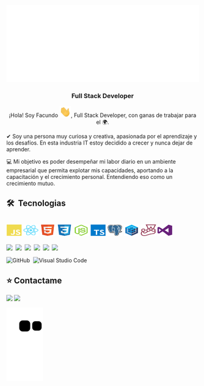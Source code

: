 <img src="./svg.svg" alt="" />
<h3 align="center">Full Stack Developer</h3>
<p align="center">¡Hola! Soy Facundo <img src="https://raw.githubusercontent.com/parth-27/parth-27/master/Hi.gif" width="30px">, Full Stack Developer, con ganas de trabajar para el 🌍.

✔ Soy una persona muy curiosa y creativa, apasionada por el aprendizaje y los desafíos. En esta industria IT estoy decidido a crecer y nunca dejar de aprender. 
  
💻 Mi objetivo es poder desempeñar mi labor diario en un ambiente empresarial que permita explotar mis capacidades, aportando a la capacitación y el crecimiento personal. Entendiendo eso como un crecimiento mutuo.</p>

 ## 🛠 &nbsp;Tecnologias
 
 <div style="display: inline_block"><br>
  <img align="center" alt="Rafa-Js" height="30" width="40" src="https://raw.githubusercontent.com/devicons/devicon/master/icons/javascript/javascript-plain.svg">
  <img align="center" alt="Rafa-React" height="30" width="40" src="https://raw.githubusercontent.com/devicons/devicon/master/icons/react/react-original.svg">
  <img align="center" alt="Rafa-HTML" height="30" width="40" src="https://raw.githubusercontent.com/devicons/devicon/master/icons/html5/html5-original.svg">
  <img align="center" alt="Rafa-CSS" height="30" width="40" src="https://raw.githubusercontent.com/devicons/devicon/master/icons/css3/css3-original.svg">
  <img align="center" alt="Rafa-Ts" height="30" width="40" src="https://github.com/devicons/devicon/blob/master/icons/nodejs/nodejs-original.svg">
  <img align="center" alt="Rafa-Ts" height="30" width="40" src="https://raw.githubusercontent.com/devicons/devicon/master/icons/typescript/typescript-plain.svg">
  <img align="center" alt="Rafa-Ts" height="30" width="40" src="https://github.com/devicons/devicon/blob/master/icons/postgresql/postgresql-original.svg">
  <img align="center" alt="Rafa-Ts" height="30" width="40" src="https://github.com/devicons/devicon/blob/master/icons/sequelize/sequelize-original.svg">
  <img align="center" alt="Rafa-Ts" height="30" width="40" src="https://github.com/devicons/devicon/blob/master/icons/jest/jest-plain.svg">
  <img align="center" alt="Rafa-Csharp" height="30" width="40" src="https://github.com/devicons/devicon/blob/master/icons/visualstudio/visualstudio-plain.svg">
</div>
 
 ###
 

![](https://img.shields.io/badge/JavaScript-F7DF1E?style=for-the-badge&logo=javascript&logoColor=black)&nbsp;
![](https://img.shields.io/badge/React-20232A?style=for-the-badge&logo=react&logoColor=61DAFB)&nbsp;
![](https://img.shields.io/badge/Redux-593D88?style=for-the-badge&logo=redux&logoColor=white)&nbsp;
![](https://img.shields.io/badge/HTML5-E34F26?style=for-the-badge&logo=html5&logoColor=white)&nbsp;
![](https://img.shields.io/badge/CSS3-1572B6?style=for-the-badge&logo=css3&logoColor=white)&nbsp;
![](https://img.shields.io/badge/Node.js-43853D?style=for-the-badge&logo=node.js&logoColor=white)
 
![GitHub](https://img.shields.io/badge/-GitHub-05122A?style=flat&logo=github)&nbsp;
![Visual Studio Code](https://img.shields.io/badge/-Visual%20Studio%20Code-05122A?style=flat&logo=visual-studio-code&logoColor=007ACC)&nbsp;
 
## :star: Contactame
 
<div> 
  <a href="https://www.linkedin.com/in/facuramirez/" target="_blank"><img src="https://img.shields.io/badge/-LinkedIn-%230077B5?style=for-the-badge&logo=linkedin&logoColor=white" target="_blank"></a>
  <a href="framirezforsyth@gmail.com"><img src="https://img.shields.io/badge/-Gmail-%23333?style=for-the-badge&logo=gmail&logoColor=white" target="_blank"></a>
  
  
  ![Snake animation](https://github.com/rafaballerini/rafaballerini/blob/output/github-contribution-grid-snake.svg)
